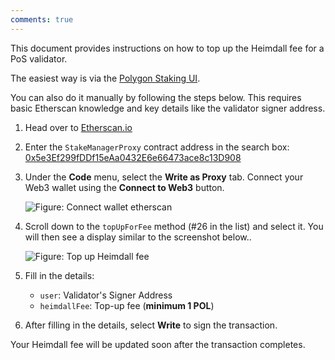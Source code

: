 ```yaml
---
comments: true
---
```


This document provides instructions on how to top up the Heimdall fee for a PoS validator. 

The easiest way is via the [Polygon Staking UI](https://staking.polygon.technology/account).

You can also do it manually by following the steps below. This requires basic Etherscan knowledge and key details like the validator signer address.

1. Head over to [Etherscan.io](https://etherscan.io)

2. Enter the `StakeManagerProxy` contract address in the search box: [0x5e3Ef299fDDf15eAa0432E6e66473ace8c13D908](https://etherscan.io/address/0x5e3Ef299fDDf15eAa0432E6e66473ace8c13D908)

3. Under the **Code** menu, select the **Write as Proxy** tab. Connect your Web3 wallet using the **Connect to Web3** button.

    ![Figure: Connect wallet etherscan](../../../img/pos/connect-wallet-etherscan.png)

4. Scroll down to the `topUpForFee` method (#26 in the list) and select it. You will then see a display similar to the screenshot below..

    ![Figure: Top up Heimdall fee](../../../img/pos/topup-heimdall-fee.png)

5. Fill in the details:

    - `user`: Validator's Signer Address
    - `heimdallFee`: Top-up fee (**minimum 1 POL**)

6. After filling in the details, select **Write** to sign the transaction.

Your Heimdall fee will be updated soon after the transaction completes.
